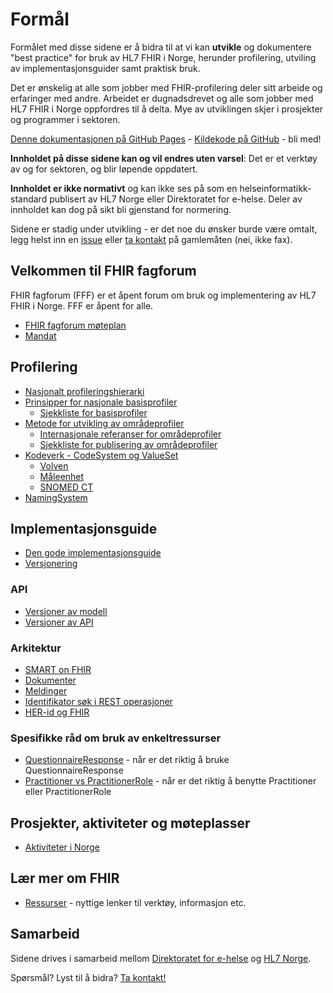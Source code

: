 # Formål

Formålet med disse sidene er å bidra til at vi kan **utvikle** og dokumentere "best practice" for bruk av HL7 FHIR i Norge, herunder profilering, utviling av implementasjonsguider samt praktisk bruk.  

Det er ønskelig at alle som jobber med FHIR-profilering deler sitt arbeide og erfaringer med andre. Arbeidet er dugnadsdrevet og alle som jobber med HL7 FHIR i Norge oppfordres til å delta. Mye av utviklingen skjer i prosjekter og programmer i sektoren.  

[Denne dokumentasjonen på GitHub Pages](https://hl7norway.github.io/best-practice/) - [Kildekode på GitHub](https://github.com/HL7Norway/best-practice) - bli med!  

**Innholdet på disse sidene kan og vil endres uten varsel**: Det er et verktøy av og for sektoren, og blir løpende oppdatert.  

**Innholdet er ikke normativt** og kan ikke ses på som en helseinformatikk-standard publisert av HL7 Norge eller Direktoratet for e-helse. Deler av innholdet kan dog på sikt bli gjenstand for normering.

Sidene er stadig under utvikling - er det noe du ønsker burde være omtalt, legg helst inn en [issue](https://github.com/HL7Norway/best-practice/issues) eller [ta kontakt](docs/contact.md) på gamlemåten (nei, ikke fax).  

## Velkommen til FHIR fagforum

FHIR fagforum (FFF) er et åpent forum om bruk og implementering av HL7 FHIR i Norge. FFF er åpent for alle.

* [FHIR fagforum møteplan](docs/FHIR-faglig-forum/index.md)
* [Mandat](docs/FHIR-faglig-forum/mandat.md)

## Profilering

* [Nasjonalt profileringshierarki](docs/no-profileringshierarki.md)
* [Prinsipper for nasjonale basisprofiler](docs/no-basis-principles.md)
  * [Sjekkliste for basisprofiler](docs/no-basis-checklist.md)
* [Metode for utvikling av områdeprofiler](docs/no-domain-metode/innledning.md)
  * [Internasjonale referanser for områdeprofiler](docs/internasjonale-refs.md)
  * [Sjekkliste for publisering av områdeprofiler](docs/no-national-checklist.md)
* [Kodeverk - CodeSystem og ValueSet](docs/codesystem.md)
  * [Volven](docs/codesystem.md#kodeverk-fra-volvenno)
  * [Måleenhet](docs/ucum.md)
  * [SNOMED CT](docs/snomed-ct.md)
* [NamingSystem](docs/namingsystem.md)

## Implementasjonsguide

* [Den gode implementasjonsguide](docs/dgi/index.md)
* [Versjonering](docs/ig-versioning.md)

### API

* [Versjoner av modell](docs/model-versioning.md)
* [Versjoner av API](docs/api-versions.md)

### Arkitektur

* [SMART on FHIR](docs/smart.md)
* [Dokumenter](docs/documents.md)
* [Meldinger](docs/messaging.md)
* [Identifikator søk i REST operasjoner](docs/fnr-dnr-get-vs-post.md)
* [HER-id og FHIR](docs/HER-id.md)

### Spesifikke råd om bruk av enkeltressurser

* [QuestionnaireResponse](docs/QuestionnaireResponse.md) - når er det riktig å bruke QuestionnaireResponse
* [Practitioner vs PractitionerRole](docs/Practitioner-PractitionerRole.md) - når er det riktig å benytte Practitioner eller PractitionerRole

## Prosjekter, aktiviteter og møteplasser

* [Aktiviteter i Norge](docs/activities-norway.md)

## Lær mer om FHIR

* [Ressurser](docs/resources.md) - nyttige lenker til verktøy, informasjon etc.

## Samarbeid

Sidene drives i samarbeid mellom [Direktoratet for e-helse](https://www.ehelse.no/) og [HL7 Norge](https://www.hl7.no/).  

Spørsmål? Lyst til å bidra? [Ta kontakt!](docs/contact.md)
